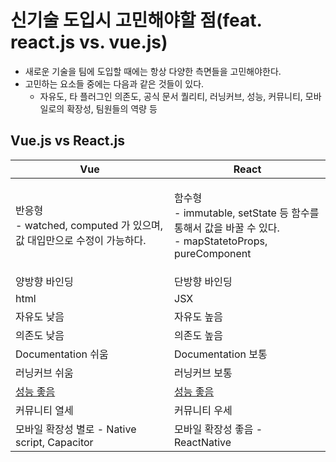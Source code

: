 # 신기술 도입시 고민해야할 점(feat. react.js vs. vue.js)

* 새로운 기술을 팀에 도입할 때에는 항상 다양한 측면들을 고민해야한다.
* 고민하는 요소들 중에는 다음과 같은 것들이 있다.&#x20;
  * 자유도, 타 플러그인 의존도, 공식 문서 퀄리티, 러닝커브, 성능, 커뮤니티, 모바일로의 확장성, 팀원들의 역량 등



## Vue.js vs React.js

| Vue                                                                                                | React                                                                                              |
| -------------------------------------------------------------------------------------------------- | -------------------------------------------------------------------------------------------------- |
| <p>반응형<br>- watched, computed 가 있으며, 값 대입만으로 수정이 가능하다. </p>                                        | <p>함수형<br>- immutable, setState 등 함수를 통해서 값을 바꿀 수 있다. <br>- mapStatetoProps, pureComponent </p>    |
| 양방향 바인딩                                                                                            | 단방향 바인딩                                                                                            |
| html                                                                                               | JSX                                                                                                |
| 자유도 낮음                                                                                             | 자유도 높음                                                                                             |
| 의존도 낮음                                                                                             | 의존도 높음                                                                                             |
| Documentation 쉬움                                                                                   | Documentation 보통                                                                                   |
| 러닝커브 쉬움                                                                                            | 러닝커브 보통                                                                                            |
| [성능 좋음](https://krausest.github.io/js-framework-benchmark/2022/table\_chrome\_105.0.5195.102.html) | [성능 좋음](https://krausest.github.io/js-framework-benchmark/2022/table\_chrome\_105.0.5195.102.html) |
| 커뮤니티 열세                                                                                            | 커뮤니티 우세                                                                                            |
| 모바일 확장성 별로 - Native script, Capacitor                                                              | 모바일 확장성 좋음 - ReactNative                                                                           |

